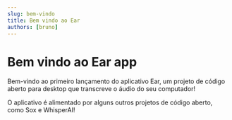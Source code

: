 ```yaml
---
slug: bem-vindo
title: Bem vindo ao Ear
authors: [bruno]
---
```


# Bem vindo ao Ear app

Bem-vindo ao primeiro lançamento do aplicativo Ear, um projeto de código aberto para desktop que transcreve o áudio do seu computador!

O aplicativo é alimentado por alguns outros projetos de código aberto, como Sox e WhisperAI!
